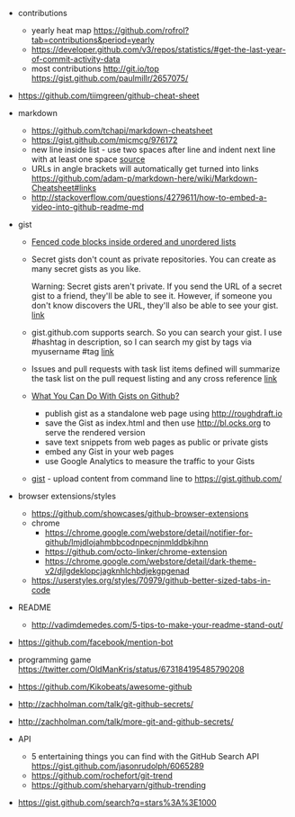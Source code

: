 - contributions
  - yearly heat map https://github.com/rofrol?tab=contributions&period=yearly
  - https://developer.github.com/v3/repos/statistics/#get-the-last-year-of-commit-activity-data
  - most contributions http://git.io/top https://gist.github.com/paulmillr/2657075/
- https://github.com/tiimgreen/github-cheat-sheet
- markdown
  - https://github.com/tchapi/markdown-cheatsheet
  - https://gist.github.com/micmcg/976172
  - new line inside list - use two spaces after line and indent next line with at least one space [source](https://github.com/adam-p/markdown-here/wiki/Markdown-Cheatsheet#lists)
  - URLs in angle brackets will automatically get turned into links https://github.com/adam-p/markdown-here/wiki/Markdown-Cheatsheet#links
  - http://stackoverflow.com/questions/4279611/how-to-embed-a-video-into-github-readme-md
- gist
    - [Fenced code blocks inside ordered and unordered lists](https://gist.github.com/clintel/1155906)
    - Secret gists don't count as private repositories. You can create as many secret gists as you like.

      Warning: Secret gists aren't private. If you send the URL of a secret gist to a friend, they'll be able to see it. However, if someone you don't know discovers the URL, they'll also be able to see your gist. [link](https://help.github.com/articles/about-gists/)
    - gist.github.com supports search. So you can search your gist. I use #hashtag in description, so I can search my gist by tags via myusername #tag [link](http://stackoverflow.com/questions/2082723/how-do-you-manage-your-gists-on-github/5537451#5537451)
    - Issues and pull requests with task list items defined will summarize the task list on the pull request listing and any cross reference [link](https://github.com/blog/1375%0A-task-lists-in-gfm-issues-pulls-comments)
    - [What You Can Do With Gists on Github?](http://www.labnol.org/internet/github-gist-tutorial/28499/)
      - publish gist as a standalone web page using http://roughdraft.io
      - save the Gist as index.html and then use http://bl.ocks.org to serve the rendered version
      - save text snippets from web pages as public or private gists
      - embed any Gist in your web pages
      - use Google Analytics to measure the traffic to your Gists
    - [gist](https://github.com/defunkt/gist) - upload content from command line to https://gist.github.com/

- browser extensions/styles
  - https://github.com/showcases/github-browser-extensions
  - chrome
    - https://chrome.google.com/webstore/detail/notifier-for-github/lmjdlojahmbbcodnpecnjnmlddbkjhnn
    - https://github.com/octo-linker/chrome-extension
    - https://chrome.google.com/webstore/detail/dark-theme-v2/djlgdeklopcjagknhlchbdjekgpgenad
  - https://userstyles.org/styles/70979/github-better-sized-tabs-in-code
- README
  - http://vadimdemedes.com/5-tips-to-make-your-readme-stand-out/
- https://github.com/facebook/mention-bot
- programming game https://twitter.com/OldManKris/status/673184195485790208
- https://github.com/Kikobeats/awesome-github
- http://zachholman.com/talk/git-github-secrets/
- http://zachholman.com/talk/more-git-and-github-secrets/
- API
  - 5 entertaining things you can find with the GitHub Search API https://gist.github.com/jasonrudolph/6065289
  - https://github.com/rochefort/git-trend
  - https://github.com/sheharyarn/github-trending
- https://gist.github.com/search?q=stars%3A%3E1000
